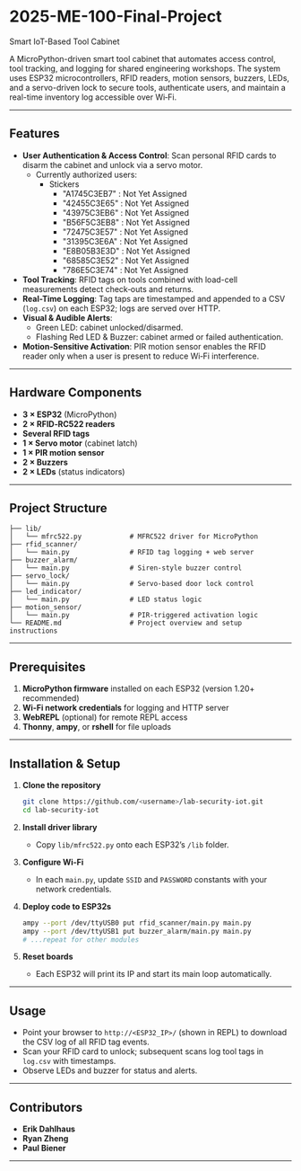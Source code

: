 # 2025-ME-100-Final-Project
Smart IoT-Based Tool Cabinet


A MicroPython-driven smart tool cabinet that automates access control, tool tracking, and logging for shared engineering workshops. The system uses ESP32 microcontrollers, RFID readers, motion sensors, buzzers, LEDs, and a servo-driven lock to secure tools, authenticate users, and maintain a real-time inventory log accessible over Wi‑Fi.

---

## Features

- **User Authentication & Access Control**: Scan personal RFID cards to disarm the cabinet and unlock via a servo motor.
  - Currently authorized users:
    - Stickers
      - "A1745C3EB7"   : Not Yet Assigned
      - "42455C3E65"   : Not Yet Assigned
      - "43975C3EB6"   : Not Yet Assigned
      - "B56F5C3EB8"   : Not Yet Assigned
      - "72475C3E57"   : Not Yet Assigned
      - "31395C3E6A"   : Not Yet Assigned
      - "E8B05B3E3D"   : Not Yet Assigned
      - "68585C3E52"   : Not Yet Assigned
      - "786E5C3E74"   : Not Yet Assigned
- **Tool Tracking**: RFID tags on tools combined with load-cell measurements detect check‑outs and returns.
- **Real-Time Logging**: Tag taps are timestamped and appended to a CSV (`log.csv`) on each ESP32; logs are served over HTTP.
- **Visual & Audible Alerts**:
  - Green LED: cabinet unlocked/disarmed.
  - Flashing Red LED & Buzzer: cabinet armed or failed authentication.
- **Motion‑Sensitive Activation**: PIR motion sensor enables the RFID reader only when a user is present to reduce Wi‑Fi interference.

---

## Hardware Components

- **3 × ESP32** (MicroPython)
- **2 × RFID‑RC522 readers**
- **Several RFID tags**
- **1 × Servo motor** (cabinet latch)
- **1 × PIR motion sensor**
- **2 × Buzzers**
- **2 × LEDs** (status indicators)

---

## Project Structure

```
├── lib/
│   └── mfrc522.py            # MFRC522 driver for MicroPython
├── rfid_scanner/
│   └── main.py               # RFID tag logging + web server
├── buzzer_alarm/
│   └── main.py               # Siren-style buzzer control
├── servo_lock/
│   └── main.py               # Servo-based door lock control
├── led_indicator/
│   └── main.py               # LED status logic
├── motion_sensor/
│   └── main.py               # PIR‑triggered activation logic
└── README.md                 # Project overview and setup instructions
```

---

## Prerequisites

1. **MicroPython firmware** installed on each ESP32 (version 1.20+ recommended)
2. **Wi‑Fi network credentials** for logging and HTTP server
3. **WebREPL** (optional) for remote REPL access
4. **Thonny**, **ampy**, or **rshell** for file uploads

---

## Installation & Setup

1. **Clone the repository**

   ```bash
   git clone https://github.com/<username>/lab‑security‑iot.git
   cd lab‑security‑iot
   ```

2. **Install driver library**

   - Copy `lib/mfrc522.py` onto each ESP32’s `/lib` folder.

3. **Configure Wi‑Fi**

   - In each `main.py`, update `SSID` and `PASSWORD` constants with your network credentials.

4. **Deploy code to ESP32s**

   ```bash
   ampy --port /dev/ttyUSB0 put rfid_scanner/main.py main.py
   ampy --port /dev/ttyUSB1 put buzzer_alarm/main.py main.py
   # ...repeat for other modules
   ```

5. **Reset boards**

   - Each ESP32 will print its IP and start its main loop automatically.

---

## Usage

- Point your browser to `http://<ESP32_IP>/` (shown in REPL) to download the CSV log of all RFID tag events.
- Scan your RFID card to unlock; subsequent scans log tool tags in `log.csv` with timestamps.
- Observe LEDs and buzzer for status and alerts.

---

## Contributors

- **Erik Dahlhaus**
- **Ryan Zheng**
- **Paul Biener**

---
